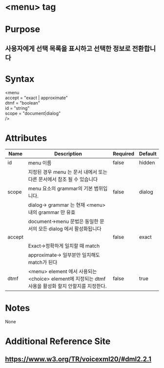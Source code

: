 # \<menu> tag
# Purpose 
## 사용자에게 선택 목록을 표시하고 선택한 정보로 전환합니다

# Syntax
\<menu\
accept = "exact | approximate"\
dtmf = "boolean"\
id = "string"\
scope = "document|dialog"\
/>



# Attributes
|Name |Description |Required |Default|
|-----|------------|---------|-------|
|id|menu 이름 | false    |   hidden   |
||지정된 경우 menu 는 문서 내에서 또는 다른 문서에서 참조 될 수 있습니다|||
|scope |menu 요소의 grammar의 기본 범위입니다.|false| dialog|    
||dialog-> grammar 는 현재 \<menu>내의 grammar 만 유효 |||
||document->menu 문법은 동일한 문서의 모든  dialog 에서 활성화됩니다|||
|accept ||false|exact|    
||Exact->정확하게 일치할 때 match |||    
||approximate-> 일부분만 일치해도 match가 된다 |||    
|dtmf |\<menu> element 에서 사용되는 \<choice> element에 지정되는 dtmf 사용을 활성화 할지 안할지를 지정한다.|false| true|    


# Notes
None

# Additional Reference Site
## https://www.w3.org/TR/voicexml20/#dml2.2.1